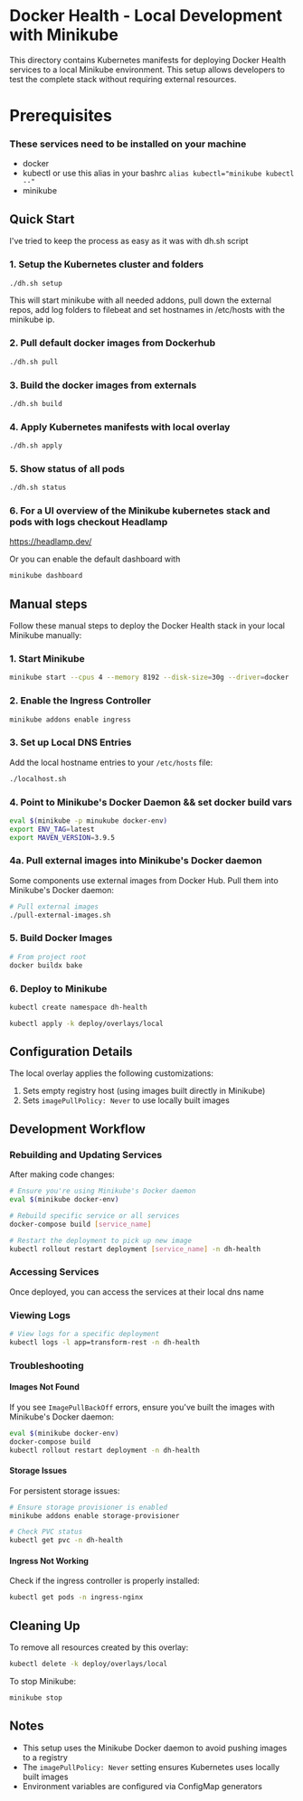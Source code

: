 # Docker Health - Local Development with Minikube

This directory contains Kubernetes manifests for deploying Docker Health services to a local Minikube environment. This setup allows developers to test the complete stack without requiring external resources.

# Prerequisites

### These services need to be installed on your machine
 - docker
 - kubectl or use this alias in your bashrc `alias kubectl="minikube kubectl --"`
 - minikube

## Quick Start

I've tried to keep the process as easy as it was with dh.sh script

### 1. Setup the Kubernetes cluster and folders

```bash
./dh.sh setup
```
This will start minikube with all needed addons, pull down the external repos, add log folders to filebeat and set hostnames in /etc/hosts with the minikube ip.

### 2. Pull default docker images from Dockerhub

```bash
./dh.sh pull
```

### 3. Build the docker images from externals

```bash
./dh.sh build
```

### 4. Apply Kubernetes manifests with local overlay

```bash
./dh.sh apply
```

### 5. Show status of all pods

```bash
./dh.sh status
```

### 6. For a UI overview of the Minikube kubernetes stack and pods with logs checkout Headlamp

https://headlamp.dev/

Or you can enable the default dashboard with

```bash
minikube dashboard
```

## Manual steps

Follow these manual steps to deploy the Docker Health stack in your local Minikube manually:

### 1. Start Minikube

```bash
minikube start --cpus 4 --memory 8192 --disk-size=30g --driver=docker
```

### 2. Enable the Ingress Controller

```bash
minikube addons enable ingress
```

### 3. Set up Local DNS Entries

Add the local hostname entries to your `/etc/hosts` file:

```bash
./localhost.sh
```


### 4. Point to Minikube's Docker Daemon && set docker build vars

```bash
eval $(minikube -p minukube docker-env)
export ENV_TAG=latest
export MAVEN_VERSION=3.9.5
```

### 4a. Pull external images into Minikube's Docker daemon

Some components use external images from Docker Hub. Pull them into Minikube's Docker daemon:

```bash
# Pull external images
./pull-external-images.sh
```

### 5. Build Docker Images

```bash
# From project root
docker buildx bake
```

### 6. Deploy to Minikube

```bash
kubectl create namespace dh-health
```

```bash
kubectl apply -k deploy/overlays/local
```

## Configuration Details

The local overlay applies the following customizations:

1. Sets empty registry host (using images built directly in Minikube)
2. Sets `imagePullPolicy: Never` to use locally built images

## Development Workflow

### Rebuilding and Updating Services

After making code changes:

```bash
# Ensure you're using Minikube's Docker daemon
eval $(minikube docker-env)

# Rebuild specific service or all services
docker-compose build [service_name]

# Restart the deployment to pick up new image
kubectl rollout restart deployment [service_name] -n dh-health
```

### Accessing Services

Once deployed, you can access the services at their local dns name

### Viewing Logs

```bash
# View logs for a specific deployment
kubectl logs -l app=transform-rest -n dh-health
```

### Troubleshooting

#### Images Not Found
If you see `ImagePullBackOff` errors, ensure you've built the images with Minikube's Docker daemon:

```bash
eval $(minikube docker-env)
docker-compose build
kubectl rollout restart deployment -n dh-health
```

#### Storage Issues
For persistent storage issues:

```bash
# Ensure storage provisioner is enabled
minikube addons enable storage-provisioner

# Check PVC status
kubectl get pvc -n dh-health
```

#### Ingress Not Working
Check if the ingress controller is properly installed:

```bash
kubectl get pods -n ingress-nginx
```

## Cleaning Up

To remove all resources created by this overlay:

```bash
kubectl delete -k deploy/overlays/local
```

To stop Minikube:

```bash
minikube stop
```

## Notes

- This setup uses the Minikube Docker daemon to avoid pushing images to a registry
- The `imagePullPolicy: Never` setting ensures Kubernetes uses locally built images
- Environment variables are configured via ConfigMap generators